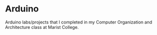 # Arduino

Arduino labs/projects that I completed in my Computer Organization and Architecture class at Marist College.
